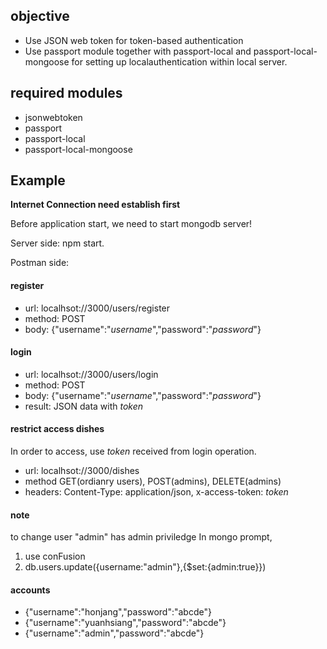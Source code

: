## objective

* Use JSON web token for token-based authentication
* Use passport module together with passport-local and passport-local-mongoose for setting up localauthentication within local server.

## required modules
* jsonwebtoken
* passport
* passport-local
* passport-local-mongoose

## Example

**Internet Connection need establish first**

Before application start, we need to start mongodb server!

Server side: npm start.

Postman side:
#### register
* url: localhsot://3000/users/register
* method: POST
* body: {"username":"*username*","password":"*password*"}

#### login
* url: localhsot://3000/users/login
* method: POST
* body: {"username":"*username*","password":"*password*"}
* result: JSON data with *token*

#### restrict access dishes
In order to access, use *token* received from login operation.
* url: localhsot://3000/dishes
* method GET(ordianry users), POST(admins), DELETE(admins)
* headers: Content-Type: application/json, x-access-token: *token*


#### note
to change user "admin" has admin priviledge
In mongo prompt, 
1. use conFusion 
2. db.users.update({username:"admin"},{$set:{admin:true}})

#### accounts
* {"username":"honjang","password":"abcde"} 
* {"username":"yuanhsiang","password":"abcde"} 
* {"username":"admin","password":"abcde"}
